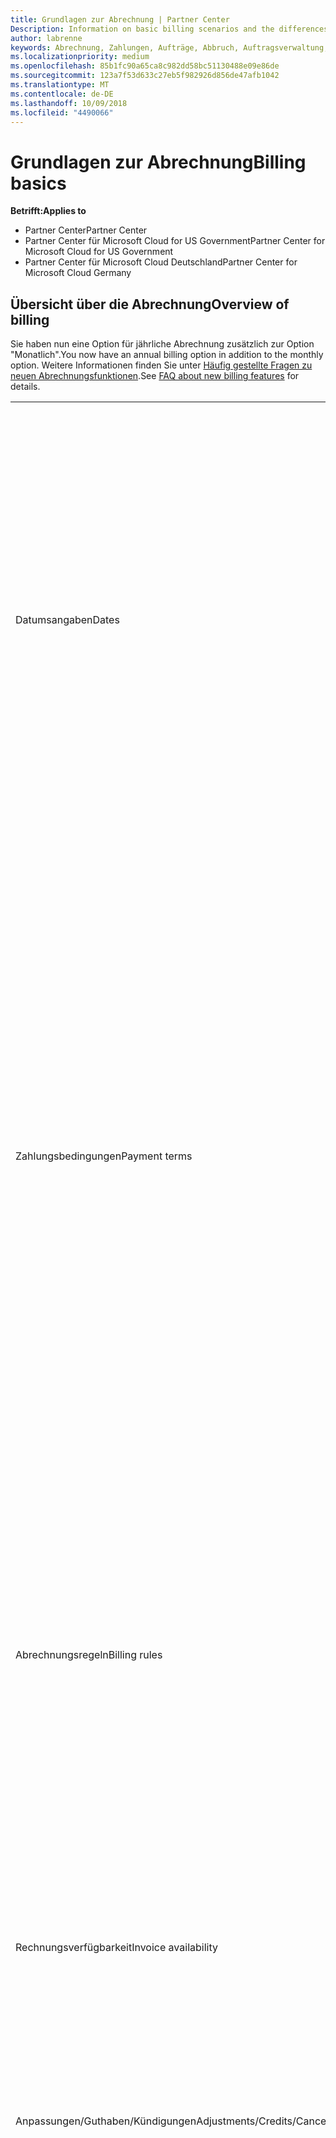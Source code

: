 ```yaml
---
title: Grundlagen zur Abrechnung | Partner Center
Description: Information on basic billing scenarios and the differences between license-based and usage-based billing
author: labrenne
keywords: Abrechnung, Zahlungen, Aufträge, Abbruch, Auftragsverwaltung, Nichtbezahlung, Betrug, Missbrauch, Steuern, Steuerbefreiungen, Abstimmungsdateien, Abstimmungsdatei
ms.localizationpriority: medium
ms.openlocfilehash: 85b1fc90a65ca8c982dd58bc51130488e09e86de
ms.sourcegitcommit: 123a7f53d633c27eb5f982926d856de47afb1042
ms.translationtype: MT
ms.contentlocale: de-DE
ms.lasthandoff: 10/09/2018
ms.locfileid: "4490066"
---
```

# <a name="billing-basics"></a><span data-ttu-id="f3b99-103">Grundlagen zur Abrechnung</span><span class="sxs-lookup"><span data-stu-id="f3b99-103">Billing basics</span></span>

**<span data-ttu-id="f3b99-104">Betrifft:</span><span class="sxs-lookup"><span data-stu-id="f3b99-104">Applies to</span></span>**

-  <span data-ttu-id="f3b99-105">Partner Center</span><span class="sxs-lookup"><span data-stu-id="f3b99-105">Partner Center</span></span>
-  <span data-ttu-id="f3b99-106">Partner Center für Microsoft Cloud for US Government</span><span class="sxs-lookup"><span data-stu-id="f3b99-106">Partner Center for Microsoft Cloud for US Government</span></span>
-  <span data-ttu-id="f3b99-107">Partner Center für Microsoft Cloud Deutschland</span><span class="sxs-lookup"><span data-stu-id="f3b99-107">Partner Center for Microsoft Cloud Germany</span></span>

## <a name="overview-of-billing"></a><span data-ttu-id="f3b99-108">Übersicht über die Abrechnung</span><span class="sxs-lookup"><span data-stu-id="f3b99-108">Overview of billing</span></span>
<span data-ttu-id="f3b99-109">Sie haben nun eine Option für jährliche Abrechnung zusätzlich zur Option "Monatlich".</span><span class="sxs-lookup"><span data-stu-id="f3b99-109">You now have an annual billing option in addition to the monthly option.</span></span> <span data-ttu-id="f3b99-110">Weitere Informationen finden Sie unter [Häufig gestellte Fragen zu neuen Abrechnungsfunktionen](faq-about-new-billing-features.md).</span><span class="sxs-lookup"><span data-stu-id="f3b99-110">See [FAQ about new billing features](faq-about-new-billing-features.md) for details.</span></span>

<table>
<colgroup>
<col width="50%" />
<col width="50%" />
</colgroup>
<tbody>
<tr class="odd">
<td><span data-ttu-id="f3b99-111">Datumsangaben</span><span class="sxs-lookup"><span data-stu-id="f3b99-111">Dates</span></span></td>
<td><ul>
<li><span data-ttu-id="f3b99-112">Ihr monatliches Abrechnungsdatum ist der Monatstag, den Sie während der Registrierung ausgewählt haben.</span><span class="sxs-lookup"><span data-stu-id="f3b99-112">Your monthly billing date is the day of the month you selected during enrollment.</span></span> <span data-ttu-id="f3b99-113">Microsoft sendet eine Bestätigungs-E-Mail, die Ihr Abrechnungsdatum enthält.</span><span class="sxs-lookup"><span data-stu-id="f3b99-113">Microsoft will send a confirmation email that includes your billing date.</span></span></li>
<li><span data-ttu-id="f3b99-114">Preislisten sind 1 Monat im Voraus verfügbar, da sie monatlich aktualisiert werden.</span><span class="sxs-lookup"><span data-stu-id="f3b99-114">You can find price lists one (1) month in advance, as they're updated monthly.</span></span> <span data-ttu-id="f3b99-115">Lizenzbasierte Preise sind für die Dauer des Abonnements, in der Regel 12 Monate nach dem Kaufdatum, garantiert.</span><span class="sxs-lookup"><span data-stu-id="f3b99-115">License-based prices are guaranteed for the term of the subscription, usually 12 months from the purchase date.</span></span> <span data-ttu-id="f3b99-116">Nutzungsbasierte Preise können sich monatlich ändern.</span><span class="sxs-lookup"><span data-stu-id="f3b99-116">Usage-based prices can change on a monthly basis.</span></span> <span data-ttu-id="f3b99-117">Wir informieren Sie 30 Tage im Voraus über die Veröffentlichung unserer Partner-Preisliste über Preisänderungen.</span><span class="sxs-lookup"><span data-stu-id="f3b99-117">We will provide 30 days’ notice for any price change through the publication of our Partner Price List.</span></span></li>
</ul></td>
</tr>
<tr class="even">
<td><span data-ttu-id="f3b99-118">Zahlungsbedingungen</span><span class="sxs-lookup"><span data-stu-id="f3b99-118">Payment terms</span></span></td>
<td><ul>
<li><span data-ttu-id="f3b99-119">Zahlungsbedingungen – 60 Tage netto.</span><span class="sxs-lookup"><span data-stu-id="f3b99-119">Payment terms - net 60 days.</span></span></li>
<li><span data-ttu-id="f3b99-120">Zahlungen müssen zum Fälligkeitsdatum der Rechnung (60Tage nach dem Abrechnungsdatum) erfolgen, ansonsten ist das Konto im Rückstand.</span><span class="sxs-lookup"><span data-stu-id="f3b99-120">Payments must be made by the invoice due date (60 days after the billing date), or the account will be delinquent.</span></span></li>
<li><span data-ttu-id="f3b99-121">Rückständige Konten können zeitweilig aufgehoben und/oder vom Programm für Cloud Solution Provider ausgeschlossen werden.</span><span class="sxs-lookup"><span data-stu-id="f3b99-121">Delinquent accounts are subject to suspension and/or termination from the Cloud Solution Provider program.</span></span> <span data-ttu-id="f3b99-122">Mit aufgehobenen Konten können keine neue Kunden oder Bestellungen erstellt, keine Handelspartnerbeziehung angefordert, Abonnementmengen erhöht oder verringert, Add-on-Abonnements bestellt, Abonnements konvertiert oder übertragen werden. Sie sind auf die Verwaltung vorhandener Kunden, Abonnements und Ressourcen beschränkt, bis das Konto wieder aktuell ist.</span><span class="sxs-lookup"><span data-stu-id="f3b99-122">Suspended accounts can't create a new customer or order, request a reseller relationship, increase or decrease quantities of subscriptions, order add-on subscriptions, convert or transition a subscription and will be limited to managing existing customers, subscriptions and resources until the account is brought current.</span></span> <span data-ttu-id="f3b99-123">Partner erhalten den vollen Funktionsumfang der aufgehobenen Konten zurück, wenn sie ihre ausstehenden Rechnungen beglichen haben.</span><span class="sxs-lookup"><span data-stu-id="f3b99-123">Partners can regain full functionality of their suspended accounts when they pay their outstanding bills.</span></span></li>
</ul></td>
</tr>
<tr class="odd">
<td><span data-ttu-id="f3b99-124">Abrechnungsregeln</span><span class="sxs-lookup"><span data-stu-id="f3b99-124">Billing rules</span></span></td>
<td><ul>
<li><span data-ttu-id="f3b99-125">Sie erhalten jeden Monat eine Rechnung für das CSP-Programm.</span><span class="sxs-lookup"><span data-stu-id="f3b99-125">You will receive one invoice each month for the CSP program.</span></span></li>
<li><span data-ttu-id="f3b99-126">Lizenzbasierte Abonnements werden basierend auf erworbenen Lizenzen und nicht anhand verwendeter Lizenzen abgerechnet.</span><span class="sxs-lookup"><span data-stu-id="f3b99-126">License-based subscriptions are billed based on licenses purchased, not licenses used.</span></span></li>
<li><span data-ttu-id="f3b99-127">Azure (nutzungsbasierte Abonnements) werden gemäß den gemessenen Sätzen, basierend auf der Nutzung belastet.</span><span class="sxs-lookup"><span data-stu-id="f3b99-127">Azure (usage-based subscriptions) are billed according to metered rates, based on consumption.</span></span></li>
<li><span data-ttu-id="f3b99-128">Der Preis wird während der Laufzeit des Abonnements garantiert.</span><span class="sxs-lookup"><span data-stu-id="f3b99-128">Price is guaranteed through the term of the subscription.</span></span> <span data-ttu-id="f3b99-129">Preise können sich bei der Abonnementverlängerung ändern.</span><span class="sxs-lookup"><span data-stu-id="f3b99-129">Prices may change at subscription renewal.</span></span></li>
</ul></td>
</tr>
<tr class="even">
<td><span data-ttu-id="f3b99-130">Rechnungsverfügbarkeit</span><span class="sxs-lookup"><span data-stu-id="f3b99-130">Invoice availability</span></span></td>
<td><ul>
<li><span data-ttu-id="f3b99-131">Sie können Ihre Rechnungen und Erstattungsdateien auf der Abrechnungsseite im Partner Center anzeigen und herunterladen.</span><span class="sxs-lookup"><span data-stu-id="f3b99-131">You can view and download your invoices and reconciliation files from the Billing page in the Partner Center.</span></span> <span data-ttu-id="f3b99-132">Monatliche Rechnungen sind im Partner Center innerhalb von vier (4) Tagen nach Ablauf des ausgewählten Abrechnungsdatums verfügbar.</span><span class="sxs-lookup"><span data-stu-id="f3b99-132">Note that monthly invoices are available on Partner Center within four (4) days of your selected billing date.</span></span></li>
</ul></td>
</tr>
<tr class="odd">
<td><span data-ttu-id="f3b99-133">Anpassungen/Guthaben/Kündigungen</span><span class="sxs-lookup"><span data-stu-id="f3b99-133">Adjustments/Credits/Cancellations</span></span></td>
<td><ul>
<li><span data-ttu-id="f3b99-134">Anpassungen und rückständige Guthaben werden in der nächsten Rechnung angezeigt, nachdem das Guthaben oder die Anpassung angerechnet wurde.</span><span class="sxs-lookup"><span data-stu-id="f3b99-134">You'll see adjustments and credits in arrears on your next billing invoice after the credit or adjustment is applied.</span></span></li>
</ul></td>
</tr>
<tr class="even">
<td><span data-ttu-id="f3b99-135">Steuern</span><span class="sxs-lookup"><span data-stu-id="f3b99-135">Tax</span></span></td>
<td><ul>
<li><span data-ttu-id="f3b99-136">Steuern fallen basierend auf Ihren Details (und nicht der Ihrer Kunden) an, da die Abrechnungsbeziehung zwischen Microsoft und Ihnen besteht.</span><span class="sxs-lookup"><span data-stu-id="f3b99-136">You will be taxed based on your details, (not your customers') as the billing relationship is between Microsoft and you.</span></span></li>
<li><span data-ttu-id="f3b99-137">Sie können Ihre Steuernummer während des Aufnahmeprozesses oder über eine Serviceanfrage senden.</span><span class="sxs-lookup"><span data-stu-id="f3b99-137">You can submit your tax ID during onboarding or via a service request.</span></span> <span data-ttu-id="f3b99-138">Die Änderungen werden im nächsten Abrechnungszyklus angezeigt.</span><span class="sxs-lookup"><span data-stu-id="f3b99-138">You'll see the changes reflected on your next billing cycle.</span></span></li>
<li><span data-ttu-id="f3b99-139">Für eine <strong>Freistellung von der Quellensteuer und Verkaufssteuer</strong> müssen Sie Steuerunterlagen über eine Serviceanfrage übermitteln.</span><span class="sxs-lookup"><span data-stu-id="f3b99-139">For <strong>withholding and sales tax exemption</strong>, you must submit tax documentation via a service request.</span></span> <span data-ttu-id="f3b99-140">Die Änderungen und entsprechenden Erstattungen werden in Ihrem nächsten Abrechnungszyklus angezeigt.</span><span class="sxs-lookup"><span data-stu-id="f3b99-140">You'll see the changes and appropriate refunds on your next billing cycle.</span></span></li>
<li><span data-ttu-id="f3b99-141">Für eine <strong>Freistellung von der Umsatzsteuer</strong> müssen Sie Ihre Umsatzsteueridentifikationsnummer (von Microsoft überprüft) über eine Serviceanfrage übermitteln.</span><span class="sxs-lookup"><span data-stu-id="f3b99-141">For <strong>value added tax (VAT) exemption</strong>, you must submit your VAT ID (validated by Microsoft) via a service request.</span></span> <span data-ttu-id="f3b99-142">Die Änderungen und entsprechenden Erstattungen werden in Ihrem nächsten Abrechnungszyklus angezeigt.</span><span class="sxs-lookup"><span data-stu-id="f3b99-142">You'll see the changes and appropriate refunds on your next billing cycle.</span></span></li>
<li><span data-ttu-id="f3b99-143">Weitere Steuerinformationen erhalten Sie von Ihrem örtlichen Finanzamt oder Steuerberater.</span><span class="sxs-lookup"><span data-stu-id="f3b99-143">Find further tax details from your local tax office or tax advisor.</span></span></li>
</ul></td>
</tr>
</tbody>
</table>

 

## <a name="license-based-billing"></a><span data-ttu-id="f3b99-144">Lizenzbasierte Abrechnung</span><span class="sxs-lookup"><span data-stu-id="f3b99-144">License-based billing</span></span>



<table>
<colgroup>
<col width="50%" />
<col width="50%" />
</colgroup>
<tbody>
<tr class="odd">
<td><span data-ttu-id="f3b99-145">Abrechnungsregeln</span><span class="sxs-lookup"><span data-stu-id="f3b99-145">Billing rules</span></span></td>
<td><ul>
<li><span data-ttu-id="f3b99-146">Abonnements gelten für ein Jahr und werden automatisch verlängert.</span><span class="sxs-lookup"><span data-stu-id="f3b99-146">Subscriptions are annual and auto-renewed.</span></span></li>
<li><span data-ttu-id="f3b99-147">Die Abrechnung erfolgt in 12 monatlichen Zahlungen pro Jahresabonnement.</span><span class="sxs-lookup"><span data-stu-id="f3b99-147">Billing is in 12 monthly payments per annual subscription.</span></span></li>
<li><span data-ttu-id="f3b99-148">Lizenzbasierte Dienste werden (basierend auf der Anzahl an Lizenzen am Ende des vorherigen Abrechnungszeitraums) im Voraus für den nächsten Abrechnungszeitraum abgerechnet.</span><span class="sxs-lookup"><span data-stu-id="f3b99-148">You are billed in advance for the next billing period for license-based services, based on number of licenses at the end of the prior billing period.</span></span></li>
<li><span data-ttu-id="f3b99-149">Änderungen an der Anzahl der Lizenzen (anteilsmäßige Berechnung basierend auf Lizenzen/Tagen) werden nachträglich in Rechnung gestellt/gutgeschrieben.</span><span class="sxs-lookup"><span data-stu-id="f3b99-149">You are billed/credited in arrears for any changes in the number of licenses(pro-rata calculation based on license-days).</span></span> <span data-ttu-id="f3b99-150">Die anteilsmäßige Berechnung verwendet die folgende Formel: [ROUND((ROUND(Einheitenpreis \* Menge/Anzahl von Tagen im anteilsmäßigen Monat, 2) \* Anzahl von anteilsmäßigen Tagen)/Menge, 2) \* Menge]</span><span class="sxs-lookup"><span data-stu-id="f3b99-150">Pro-rata calculation uses the following formula: [ROUND((ROUND(Unit Price \* Quantity / Number of days in pro-rated Month, 2) \* Number of pro-rated days) / Quantity, 2) \* Quantity]</span></span></li>
<li><span data-ttu-id="f3b99-151">Zahlungen basieren auf verkauften Plätzen (und nicht auf bereitgestellten Plätzen).</span><span class="sxs-lookup"><span data-stu-id="f3b99-151">Payments are billed for seats sold (not seats provisioned).</span></span></li>
</ul></td>
</tr>
<tr class="even">
<td><span data-ttu-id="f3b99-152">Anpassungen/Guthaben/Kündigungen</span><span class="sxs-lookup"><span data-stu-id="f3b99-152">Adjustments/Credits/Cancellations</span></span></td>
<td><ul>
<li><span data-ttu-id="f3b99-153">Gebühren für eine vorzeitige Beendigung werden derzeit nicht für die Kündigung lizenzbasierter Dienste in Rechnung gestellt.</span><span class="sxs-lookup"><span data-stu-id="f3b99-153">Early termination fees are currently not charged for the cancellation of license-based services.</span></span></li>
<li><span data-ttu-id="f3b99-154">Gutschriften für Kündigungen für lizenzbasierte Dienste werden bei Kündigungen in der Zyklusmitte für nicht genutzte Tage anteilsmäßig berechnet (und Lizenzreduzierungen nach der Formel oben).</span><span class="sxs-lookup"><span data-stu-id="f3b99-154">Cancellation credits for licensed based services are pro-rated for unused days for mid-cycle cancellations (as well as license decreases per the formula above).</span></span></li>
</ul></td>
</tr>
</tbody>
</table>

 

## <a name="usage-based-billing"></a><span data-ttu-id="f3b99-155">Nutzungsbasierte Abrechnung</span><span class="sxs-lookup"><span data-stu-id="f3b99-155">Usage-based billing</span></span>


<span data-ttu-id="f3b99-156">Azure verwendet das Modell der nutzungsbasierten Bezahlung, bei der Ihnen nur genutzte Azure-Dienste in Rechnung gestellt werden.</span><span class="sxs-lookup"><span data-stu-id="f3b99-156">Azure operates in the "pay as you go" model, in which you are only billed for Azure services used.</span></span>

<table>
<colgroup>
<col width="50%" />
<col width="50%" />
</colgroup>
<tbody>
<tr class="odd">
<td><span data-ttu-id="f3b99-157">Abrechnungsregeln</span><span class="sxs-lookup"><span data-stu-id="f3b99-157">Billing rules</span></span></td>
<td><ul>
<li><span data-ttu-id="f3b99-158">Abonnements laufen von Monat zu Monat und werden automatisch zu den getakteten Dienstleistungspreisen verlängert.</span><span class="sxs-lookup"><span data-stu-id="f3b99-158">Subscriptions are month-to-month and auto-renew at the new metered service rates.</span></span> <span data-ttu-id="f3b99-159">Die Abrechnung erfolgt monatlich im Nachhinein, basierend auf der Nutzung.</span><span class="sxs-lookup"><span data-stu-id="f3b99-159">Billing is monthly in arrears, based on usage.</span></span></li>
<li><span data-ttu-id="f3b99-160">Getaktete Dienstleistungspreise können sich innerhalb des Abrechnungszyklus ändern.</span><span class="sxs-lookup"><span data-stu-id="f3b99-160">Metered service rates can change within the invoice cycle.</span></span>
<ul>
<li><span data-ttu-id="f3b99-161">Preiserhöhungen werden 30 Tage zuvor bekanntgegeben.</span><span class="sxs-lookup"><span data-stu-id="f3b99-161">Price increases: 30 days notice is provided.</span></span></li>
<li><span data-ttu-id="f3b99-162">Preissenkungen werden am Tag der Änderung angezeigt.</span><span class="sxs-lookup"><span data-stu-id="f3b99-162">Price decreases: reflected day of change.</span></span></li>
<li><span data-ttu-id="f3b99-163">Vorhandene Abonnements verwenden den zum Anfang des Abrechnungszyklus gültigen Preis.</span><span class="sxs-lookup"><span data-stu-id="f3b99-163">Existing subscriptions use the rate in effect at the beginning of the bill cycle.</span></span></li>
<li><span data-ttu-id="f3b99-164">Neue Abonnements (im Abrechnungszyklus erstellt) verwenden den zum Erstellungsdatum gültigen Preis.</span><span class="sxs-lookup"><span data-stu-id="f3b99-164">New subscriptions (created within bill cycle) use the rate in effect at the create date.</span></span></li>
</ul></li>
</ul></td>
</tr>
<tr class="even">
<td><span data-ttu-id="f3b99-165">Anpassungen/Guthaben/Kündigungen</span><span class="sxs-lookup"><span data-stu-id="f3b99-165">Adjustments/Credits/Cancellations</span></span></td>
<td><ul>
<li><span data-ttu-id="f3b99-166">Zahlungen mit Anpassungen werden in der nächsten monatlichen Rechnung angezeigt.</span><span class="sxs-lookup"><span data-stu-id="f3b99-166">You'll see payments with adjustments on your next monthly billing invoice.</span></span></li>
<li><span data-ttu-id="f3b99-167">Gebühren für eine vorzeitige Beendigung werden derzeit nicht für die Kündigung nutzungsbasierter Dienste in Rechnung gestellt.</span><span class="sxs-lookup"><span data-stu-id="f3b99-167">Early termination fees are currently not charged for the cancellation of usage-based services.</span></span></li>
<li><span data-ttu-id="f3b99-168">Alle Guthaben, einschließlich SLA-Guthaben, werden in der nächsten monatlichen Rechnung angezeigt.</span><span class="sxs-lookup"><span data-stu-id="f3b99-168">You'll see credits of any type, including SLA credits, on your next monthly billing invoice.</span></span></li>
</ul></td>
</tr>
</tbody>
</table>

## <a name="one-time-billing"></a><span data-ttu-id="f3b99-169">Einmalige Gebühr</span><span class="sxs-lookup"><span data-stu-id="f3b99-169">One-time billing</span></span>

<span data-ttu-id="f3b99-170">Partner im Cloud Solution Provider-Programm (CSP) können Angebote ihren Kunden reservierte Instanzen auf Microsoft Azure-VMs anbieten.</span><span class="sxs-lookup"><span data-stu-id="f3b99-170">Partners in the Cloud Solution Provider program (CSP) can offer their customers reserved instances on Microsoft Azure virtual machines.</span></span> <span data-ttu-id="f3b99-171">Kunden können virtuelle Maschinen im Voraus reservieren – für ein Jahr oder drei Jahre – und erhebliche Einsparungen bei der Azure-Nutzung erhalten.</span><span class="sxs-lookup"><span data-stu-id="f3b99-171">Customers can reserve virtual machines in advance – for one-year or three-year terms – and experience significant savings on Azure usage.</span></span>   

<span data-ttu-id="f3b99-172">Die Kunden bezahlen im Voraus für Azure Reserved VM Instances.</span><span class="sxs-lookup"><span data-stu-id="f3b99-172">Your customers pay in advance for Azure Reserved VM Instances.</span></span> <span data-ttu-id="f3b99-173">Wenn Sie Azure Reserved VM Instances im Auftrag eines Kunden kaufen, erhalten Sie Rechnungen und Abgleichungsdateien für die einmaligen Gebühren.</span><span class="sxs-lookup"><span data-stu-id="f3b99-173">When you buy Azure Reserved VM Instances on behalf of a customer, you’ll receive invoices and reconciliation files for these one-time charges.</span></span> 

>[!IMPORTANT]
><span data-ttu-id="f3b99-174">Wenn Sie Azure Reserved VM Instances für einen Kunden in einem Markt mit einer anderen Währung, als der standardmäßigen Währung erwerben, basiert die Abrechnung auf dem Markt des Kunden, nicht Ihrem Standort.</span><span class="sxs-lookup"><span data-stu-id="f3b99-174">If you purchase Azure Reserved VM Instances for a customer in a market with a currency different from yours, the default billing currency is based on the customer’s market, not your location.</span></span> <span data-ttu-id="f3b99-175">Wenn Sie Kunden in mehreren Märkten haben, erhalten Sie verschiedene Rechnungen und Abgleichungsdateien für jede Währung der Kunden, die in Rechnung gestellt werden, damit Ihre Kunden in der entsprechenden Währung in Rechnung gestellt werden.</span><span class="sxs-lookup"><span data-stu-id="f3b99-175">If you have customers in multiple markets, you’ll receive separate invoices and reconciliation files for each currency customers need to be billed in, allowing you to invoice your customers in the appropriate currency.</span></span> 

<span data-ttu-id="f3b99-176">Um auf einmalige Rechnungen und abgleichungsdateien zuzugreifen, wählen Sie aus dem Partner Center **Abrechnung** , und wählen Sie dann **ein Mal**.</span><span class="sxs-lookup"><span data-stu-id="f3b99-176">To access one-time charge invoices and reconciliation files, select **Billing** from Partner Center and then select **One time**.</span></span> 

### <a name="manage-your-one-time-billing"></a><span data-ttu-id="f3b99-177">Die einmalige Gebühr verwalten</span><span class="sxs-lookup"><span data-stu-id="f3b99-177">Manage your one-time billing</span></span>

#### <a name="view-your-current-billing-status-invoices-and-recon-files"></a><span data-ttu-id="f3b99-178">Anzeigen des aktuellen Abrechnungsstatus, Rechnungen und Abstimmungsdateien</span><span class="sxs-lookup"><span data-stu-id="f3b99-178">View your current billing status, invoices, and recon files</span></span>

1.  <span data-ttu-id="f3b99-179">Wählen Sie im Partner Center **Abrechnung** und anschließend **einmal** um Ihren Rechnungsstatus anzuzeigen.</span><span class="sxs-lookup"><span data-stu-id="f3b99-179">In Partner Center, select **Billing** and then **One time** to view your billing status.</span></span> 
2.  <span data-ttu-id="f3b99-180">Wählen Sie eine Rechnung oder Abstimmungsdatei, um ausführlichere Informationen anzuzeigen.</span><span class="sxs-lookup"><span data-stu-id="f3b99-180">Select an invoice or recon file to view more detailed information.</span></span> 

#### <a name="view-a-customers-order-history"></a><span data-ttu-id="f3b99-181">Bestellverlauf eines Kunden anzeigen</span><span class="sxs-lookup"><span data-stu-id="f3b99-181">View a customer’s order history</span></span>

1.  <span data-ttu-id="f3b99-182">Wählen Sie **Kunden** aus dem Menü "Partner Center".</span><span class="sxs-lookup"><span data-stu-id="f3b99-182">Select **Customers** from the Partner Center menu.</span></span>
2.  <span data-ttu-id="f3b99-183">Auf der Seite **Kunden**, suchen Sie den Kunden, deren Bestellverlauf Sie anzeigen möchten, und wählen Sie dann den Pfeil nach unten, um den Datensatz des Kunden zu erweitern.</span><span class="sxs-lookup"><span data-stu-id="f3b99-183">On your **Customers** page, find the customer whose order history you want to view and then select the down arrow to expand the customer’s record.</span></span> 
3.  <span data-ttu-id="f3b99-184">Wählen Sie **Aufträge anzeigen**, um den Bestellverlauf anzuzeigen.</span><span class="sxs-lookup"><span data-stu-id="f3b99-184">Select **View orders** to display the order history.</span></span>

#### <a name="download-a-credit-note"></a><span data-ttu-id="f3b99-185">Laden Sie eine Gutschrift</span><span class="sxs-lookup"><span data-stu-id="f3b99-185">Download a credit note</span></span>

<span data-ttu-id="f3b99-186">Den Fall, dass Sie eine vollständige Gutschrift (Void Rechnung) und Rückbuchung ausüben, erhalten wir Sie eine Gutschrift der ursprünglichen Rechnung und auch ein vollständig neues Dokument abbrechen.</span><span class="sxs-lookup"><span data-stu-id="f3b99-186">In the event that you exercise a full credit (Void Invoice) and rebill, we’ll give you a credit note to cancel out the original invoice, and also a full new document.</span></span> <span data-ttu-id="f3b99-187">Sie können eine Gutschrift/Rückbuchung aus folgenden Gründen anfordern:</span><span class="sxs-lookup"><span data-stu-id="f3b99-187">You can request a credit/rebill for the following reasons:</span></span>
-   <span data-ttu-id="f3b99-188">Adresse oder den Kauf Reihenfolge Korrekturen</span><span class="sxs-lookup"><span data-stu-id="f3b99-188">Address or purchase order corrections</span></span>
-   <span data-ttu-id="f3b99-189">Rechnung generiert und anschließend eine Steuerrückerstattung angewendet wurde.</span><span class="sxs-lookup"><span data-stu-id="f3b99-189">Invoice generated and then a tax refund was applied.</span></span> <span data-ttu-id="f3b99-190">Sie können eine Gutschrift/Rückbuchung für das Geschäftsjahr Rückerstattung wieder in der ursprünglichen Rechnung gezogen anfordern.</span><span class="sxs-lookup"><span data-stu-id="f3b99-190">You can request a credit/rebill to get the tax refund pulled back into the original invoice.</span></span> <span data-ttu-id="f3b99-191">Dies gilt auch für Erstattungen, wie Sie eine Gutschrift/Rückbuchung der ursprünglichen Rechnung und dann durch Ziehen in eine Rückerstattung anfordern können.</span><span class="sxs-lookup"><span data-stu-id="f3b99-191">This is also true for refunds, as you can request a credit/rebill of the original invoice and then pull in a refund.</span></span>

